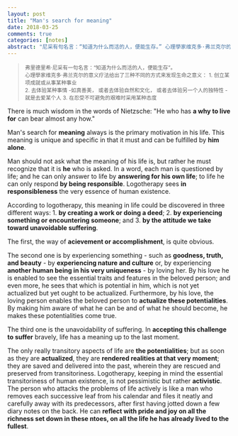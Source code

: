 ```yaml
---
layout: post
title: "Man's search for meaning"
date: 2018-03-25
comments: true
categories: [notes]
abstract: "尼采有句名言：“知道为什么而活的人，便能生存。” 心理學家维克多·弗兰克尔的意义疗法给出了三种不同的方式来发现生命之意义： 1. 创立某项成就或从事某种事业 2. 体验某种事情 或 体验自然和文化 或 体验另一个人的独特性-就是去爱某个人 3.在忍受不可避免的艰难时采用某种态度"
---
```

> <small>弗里德里希·尼采有一句名言：“知道为什么而活的人，便能生存”。</small> <br/>
> <small>心理學家维克多·弗兰克尔的意义疗法给出了三种不同的方式来发现生命之意义：</small>
> <small> 1. 创立某项成就或从事某种事业 </small>  
> <small> 2. 去体验某种事情 -如真善美， 或者去体验自然和文化， 或者去体验另一个人的独特性 -就是去爱某个人</small> 
> <small> 3. 在忍受不可避免的艰难时采用某种态度</small>



There is much wisdom in the words of Nietzsche: "He who has **a why to live for** can bear almost any how."

Man's search for **meaning** always is the primary motivation in his life. This meaning is unique and specific in that it must and can be fulfilled by **him alone**.  

Man should not ask what the meaning of his life is, but rather he must recognize that it is **he** who is asked. In a word, each man is questioned by life; and he can only answer to life by **answering for his own life**; to life he can only respond **by being responsible**. Logotherapy sees **in responsibleness** the very essence of human existence.  

According to logotherapy, this meaning in life could be discovered in three different ways: 1. **by creating a work or doing a deed**; 2. **by experiencing something or encountering someone**; and 3. **by the attitude we take toward unavoidable suffering**.

The first, the way of **acievement or accomplishment**, is quite obvious.  

The second one is by experiencing something - such as **goodness, truth, and beauty** - by **experiencing nature and culture** or, by experiencing **another human being in his very uniqueness** - by loving her.  By his love he is enabled to see the essential traits and features in the beloved person; and even more, he sees that which is potential in him, which is not yet actualized but yet ought to be actualized. Furthermore, by his love, the loving person enables the beloved person to **actualize these potentialities**. By making him aware of what he can be and of what he should become, he makes these potentialities come true.  

The third one is the unavoidability of suffering. In **accepting this challenge to suffer** bravely, life has a meaning up to the last moment.  

The only really transitory aspects of life are **the potentialities**; but as soon as they are **actualized**, they are **rendered realities at that very moment**; they are saved and delivered into the past, wherein they are rescued and preserved from transitoriness.  Logotherapy, keeping in mind the essential transitoriness of human existence, is not pessimistic but rather **activistic**. The person who attacks the problems of life actively is like a man who removes each successive leaf from his calendar and files it neatly and carefully away with its predecessors, after first having jotted down a few diary notes on the back. He can **reflect with pride and joy on all the richness set down in these ntoes, on all the life he has already lived to the fullest**.

